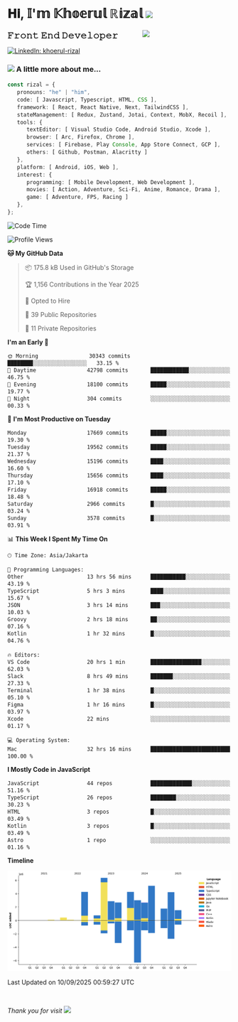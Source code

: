 <h1> 𝐇𝐢, 𝕀'𝕞 𝕂𝕙𝕠𝕖𝕣𝕦𝕝 ℝ𝕚𝕫𝕒𝕝 <img src="https://media.giphy.com/media/mGcNjsfWAjY5AEZNw6/giphy.gif" width="50"></h1>
<img align='right' src="https://media.giphy.com/media/v1.Y2lkPTc5MGI3NjExOWI2ajR2NGJubzBsZHFuaHMwajRrcDNsNXJwOG8yb3F0NjhkNXF4OSZlcD12MV9pbnRlcm5hbF9naWZfYnlfaWQmY3Q9cw/fkZukR450RQ1qnGaq9/giphy.gif" width="200">
<strong style="font-size:20px;">𝙵𝚛𝚘𝚗𝚝 𝙴𝚗𝚍 𝙳𝚎𝚟𝚎𝚕𝚘𝚙𝚎𝚛</strong>
</p></em>

[![LinkedIn: khoerul-rizal](https://img.shields.io/badge/khoerul--rizal-blue?style=flat-square&logo=Linkedin&logoColor=white&link=https://www.linkedin.com/in/khoerul-rizal/)](https://www.linkedin.com/in/khoerul-rizal/)

### <img src="https://media.giphy.com/media/VgCDAzcKvsR6OM0uWg/giphy.gif" width="50"> A little more about me...

```typescript
const rizal = {
   pronouns: "he" | "him",
   code: [ Javascript, Typescript, HTML, CSS ],
   framework: [ React, React Native, Next, TailwindCSS ],
   stateManagement: [ Redux, Zustand, Jotai, Context, MobX, Recoil ],
   tools: {
      textEditor: [ Visual Studio Code, Android Studio, Xcode ],
      browser: [ Arc, Firefox, Chrome ],
      services: [ Firebase, Play Console, App Store Connect, GCP ],
      others: [ Github, Postman, Alacritty ]
   },
   platform: [ Android, iOS, Web ],
   interest: {
      programming: [ Mobile Development, Web Development ],
      movies: [ Action, Adventure, Sci-Fi, Anime, Romance, Drama ],
      game: [ Adventure, FPS, Racing ]
   },
};
```

<!--START_SECTION:waka-->
![Code Time](http://img.shields.io/badge/Code%20Time-3%2C893%20hrs%2015%20mins-blue)

![Profile Views](http://img.shields.io/badge/Profile%20Views-0-blue)

**🐱 My GitHub Data** 

> 📦 175.8 kB Used in GitHub's Storage 
 > 
> 🏆 1,156 Contributions in the Year 2025
 > 
> 💼 Opted to Hire
 > 
> 📜 39 Public Repositories 
 > 
> 🔑 11 Private Repositories 
 > 
**I'm an Early 🐤** 

```text
🌞 Morning                30343 commits       ████████░░░░░░░░░░░░░░░░░   33.15 % 
🌆 Daytime                42798 commits       ████████████░░░░░░░░░░░░░   46.75 % 
🌃 Evening                18100 commits       █████░░░░░░░░░░░░░░░░░░░░   19.77 % 
🌙 Night                  304 commits         ░░░░░░░░░░░░░░░░░░░░░░░░░   00.33 % 
```
📅 **I'm Most Productive on Tuesday** 

```text
Monday                   17669 commits       █████░░░░░░░░░░░░░░░░░░░░   19.30 % 
Tuesday                  19562 commits       █████░░░░░░░░░░░░░░░░░░░░   21.37 % 
Wednesday                15196 commits       ████░░░░░░░░░░░░░░░░░░░░░   16.60 % 
Thursday                 15656 commits       ████░░░░░░░░░░░░░░░░░░░░░   17.10 % 
Friday                   16918 commits       █████░░░░░░░░░░░░░░░░░░░░   18.48 % 
Saturday                 2966 commits        █░░░░░░░░░░░░░░░░░░░░░░░░   03.24 % 
Sunday                   3578 commits        █░░░░░░░░░░░░░░░░░░░░░░░░   03.91 % 
```


📊 **This Week I Spent My Time On** 

```text
🕑︎ Time Zone: Asia/Jakarta

💬 Programming Languages: 
Other                    13 hrs 56 mins      ███████████░░░░░░░░░░░░░░   43.19 % 
TypeScript               5 hrs 3 mins        ████░░░░░░░░░░░░░░░░░░░░░   15.67 % 
JSON                     3 hrs 14 mins       ███░░░░░░░░░░░░░░░░░░░░░░   10.03 % 
Groovy                   2 hrs 18 mins       ██░░░░░░░░░░░░░░░░░░░░░░░   07.16 % 
Kotlin                   1 hr 32 mins        █░░░░░░░░░░░░░░░░░░░░░░░░   04.76 % 

🔥 Editors: 
VS Code                  20 hrs 1 min        ████████████████░░░░░░░░░   62.03 % 
Slack                    8 hrs 49 mins       ███████░░░░░░░░░░░░░░░░░░   27.33 % 
Terminal                 1 hr 38 mins        █░░░░░░░░░░░░░░░░░░░░░░░░   05.10 % 
Figma                    1 hr 16 mins        █░░░░░░░░░░░░░░░░░░░░░░░░   03.97 % 
Xcode                    22 mins             ░░░░░░░░░░░░░░░░░░░░░░░░░   01.17 % 

💻 Operating System: 
Mac                      32 hrs 16 mins      █████████████████████████   100.00 % 
```

**I Mostly Code in JavaScript** 

```text
JavaScript               44 repos            █████████████░░░░░░░░░░░░   51.16 % 
TypeScript               26 repos            ████████░░░░░░░░░░░░░░░░░   30.23 % 
HTML                     3 repos             █░░░░░░░░░░░░░░░░░░░░░░░░   03.49 % 
Kotlin                   3 repos             █░░░░░░░░░░░░░░░░░░░░░░░░   03.49 % 
Astro                    1 repo              ░░░░░░░░░░░░░░░░░░░░░░░░░   01.16 % 
```



**Timeline**

![Lines of Code chart](https://raw.githubusercontent.com/khoerulrizal/khoerulrizal/main/assets/bar_graph.png)


 Last Updated on 10/09/2025 00:59:27 UTC
<!--END_SECTION:waka-->
</details>
<br/>

<em>Thank you for visit</em> <img src="https://media.giphy.com/media/v1.Y2lkPTc5MGI3NjExcHdvNm1qZWtjaGw0ZjdwM3Z3NnY2dHlueTVuODBta2FiY20wM2YybSZlcD12MV9pbnRlcm5hbF9naWZfYnlfaWQmY3Q9cw/tV25tpdKqdFa9x81k2/giphy.gif" width="40">

